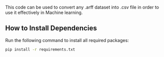 This code can be used to convert any .arff dataset into .csv file in order to use it effectively in Machine learning.

## How to Install Dependencies

Run the following command to install all required packages:

```bash
pip install -r requirements.txt


